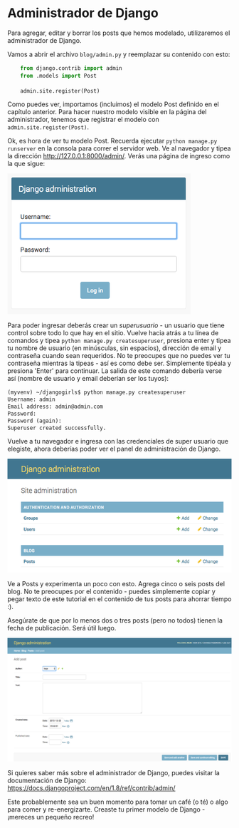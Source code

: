 # Administrador de Django

Para agregar, editar y borrar los posts que hemos modelado, utilizaremos el administrador de Django.

Vamos a abrir el archivo `blog/admin.py` y reemplazar su contenido con esto:

```python
    from django.contrib import admin
    from .models import Post
    
    admin.site.register(Post)
```

Como puedes ver, importamos (incluimos) el modelo Post definido en el capítulo anterior. Para hacer nuestro modelo visible en la página del administrador, tenemos que registrar el modelo con `admin.site.register(Post)`.

Ok, es hora de ver tu modelo Post. Recuerda ejecutar `python manage.py runserver` en la consola para correr el servidor web. Ve al navegador y tipea la dirección http://127.0.0.1:8000/admin/. Verás una página de ingreso como la que sigue:

![Página de inicio de sesión][1]

 [1]: images/login_page2.png

Para poder ingresar deberás crear un *superusuario* - un usuario que tiene control sobre todo lo que hay en el sitio. Vuelve hacia atrás a tu línea de comandos y tipea `python manage.py createsuperuser`, presiona enter y tipea tu nombre de usuario (en minúsculas, sin espacios), dirección de email y contraseña cuando sean requeridos. No te preocupes que no puedes ver tu contraseña mientras la tipeas - así es como debe ser. Simplemente tipéala y presiona 'Enter' para continuar. La salida de este comando debería verse así (nombre de usuario y email deberían ser los tuyos):

    (myvenv) ~/djangogirls$ python manage.py createsuperuser
    Username: admin
    Email address: admin@admin.com
    Password:
    Password (again):
    Superuser created successfully.
    

Vuelve a tu navegador e ingresa con las credenciales de super usuario que elegiste, ahora deberías poder ver el panel de administración de Django.

![Administrador de Django][2]

 [2]: images/django_admin3.png

Ve a Posts y experimenta un poco con esto. Agrega cinco o seis posts del blog. No te preocupes por el contenido - puedes simplemente copiar y pegar texto de este tutorial en el contenido de tus posts para ahorrar tiempo :).

Asegúrate de que por lo menos dos o tres posts (pero no todos) tienen la fecha de publicación. Será útil luego.

![Administrador de Django][3]

 [3]: images/edit_post3.png

Si quieres saber más sobre el administrador de Django, puedes visitar la documentación de Django: https://docs.djangoproject.com/en/1.8/ref/contrib/admin/

Este probablemente sea un buen momento para tomar un café (o té) o algo para comer y re-energizarte. Creaste tu primer modelo de Django - ¡mereces un pequeño recreo!
